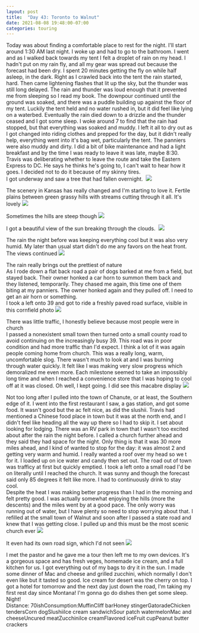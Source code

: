 ```yaml
---
layout: post
title:  "Day 43: Toronto to Walnut"
date: 2021-08-08 19:48:00-07:00
categories: touring
---
```

Today was about finding a comfortable place to rest for the night. I'll start around 1:30 AM last night. I woke up and had to go to the bathroom. I went and as I walked back towards my tent I felt a droplet of rain on my head. I hadn't put on my rain fly, and all my gear was spread out because the forecast had been dry. I spent 20 minutes getting the fly on while half asleep, in the dark. Right as I crawled back into the tent the rain started, hard. Then came lightening flashes that lit up the sky, but the thunder was still long delayed. The rain and thunder was loud enough that it prevented me from sleeping so I read my book. The downpour continued until the ground was soaked, and there was a puddle building up against the floor of my tent. Luckily the tent held and no water rushed in, but it did feel like lying on a waterbed. Eventually the rain died down to a drizzle and the thunder ceased and I got some sleep. I woke around 7 to find that the rain had stopped, but that everything was soaked and muddy. I left it all to dry out as I got changed into riding clothes and prepped for the day, but it didn't really help, everything went into it's bag wet, particularly the tent. The panniers were also muddy and dirty. I did a bit of bike maintenance and had a light breakfast and by the time I was ready to leave it was late, maybe 8:30. Travis was deliberating whether to leave the route and take the Eastern Express to DC. He says he thinks he's going to, I can't wait to hear how it goes. I decided not to do it because of my skinny tires.   
I got underway and saw a tree that had fallen overnight. 
[![](https://lh3.googleusercontent.com/-ZLwCS--pWeg/YRCXkEmvXgI/AAAAAAAAWAY/CFkBR6RiGpk0_LH6-j3mHbBmOnFCd452ACLcBGAsYHQ/s1600/1628477320163908-0.png)](https://lh3.googleusercontent.com/-ZLwCS--pWeg/YRCXkEmvXgI/AAAAAAAAWAY/CFkBR6RiGpk0_LH6-j3mHbBmOnFCd452ACLcBGAsYHQ/s1600/1628477320163908-0.png)
  
The scenery in Kansas has really changed and I'm starting to love it. Fertile plains between green grassy hills with streams cutting through it all. It's lovely
[![](https://lh3.googleusercontent.com/-WOM81QzNiT8/YRCXhofCO1I/AAAAAAAAWAU/GPQFbDShRyscgvArlDlcMbWzA4fLn_KQwCLcBGAsYHQ/s1600/1628477313609714-1.png)](https://lh3.googleusercontent.com/-WOM81QzNiT8/YRCXhofCO1I/AAAAAAAAWAU/GPQFbDShRyscgvArlDlcMbWzA4fLn_KQwCLcBGAsYHQ/s1600/1628477313609714-1.png)
  
Sometimes the hills are steep though
[![](https://lh3.googleusercontent.com/-SNbN_ohg4fE/YRCXgOrZgGI/AAAAAAAAWAQ/76U5AddXag8QHgo_HTVkA27ppmxfIlOhwCLcBGAsYHQ/s1600/1628477302842982-2.png)](https://lh3.googleusercontent.com/-SNbN_ohg4fE/YRCXgOrZgGI/AAAAAAAAWAQ/76U5AddXag8QHgo_HTVkA27ppmxfIlOhwCLcBGAsYHQ/s1600/1628477302842982-2.png)
  
I got a beautiful view of the sun breaking through the clouds. 
[![](https://lh3.googleusercontent.com/-PlO2BrWXUDU/YRCXdZOO4UI/AAAAAAAAWAM/P0xIpQls6qssZWio_b364VB4En7DR2UewCLcBGAsYHQ/s1600/1628477296617389-3.png)](https://lh3.googleusercontent.com/-PlO2BrWXUDU/YRCXdZOO4UI/AAAAAAAAWAM/P0xIpQls6qssZWio_b364VB4En7DR2UewCLcBGAsYHQ/s1600/1628477296617389-3.png)
  
The rain the night before was keeping everything cool but it was also very humid. My later than usual start didn't do me any favors on the heat front. The views continued
[![](https://lh3.googleusercontent.com/-EmdXRFI_bkk/YRCXbiG9sHI/AAAAAAAAWAI/IQKrE06crq4pLnH06lfjYFB1fDY2qKD4ACLcBGAsYHQ/s1600/1628477288152259-4.png)](https://lh3.googleusercontent.com/-EmdXRFI_bkk/YRCXbiG9sHI/AAAAAAAAWAI/IQKrE06crq4pLnH06lfjYFB1fDY2qKD4ACLcBGAsYHQ/s1600/1628477288152259-4.png)
  
The rain really brings out the prettiest of nature  
As I rode down a flat back road a pair of dogs barked at me from a field, but stayed back. Their owner honked a car horn to summon them back and they listened, temporarily. They chased me again, this time one of them biting at my panniers. The owner honked again and they pulled off. I need to get an air horn or something.   
I took a left onto 39 and got to ride a freshly paved road surface, visible in this cornfield photo
[![](https://lh3.googleusercontent.com/-5fMumUG1RV0/YRCXZkAi7uI/AAAAAAAAWAE/6--ratIve6k7sKqGBZyfaU2Q0GVS_XtgQCLcBGAsYHQ/s1600/1628477279168110-5.png)](https://lh3.googleusercontent.com/-5fMumUG1RV0/YRCXZkAi7uI/AAAAAAAAWAE/6--ratIve6k7sKqGBZyfaU2Q0GVS_XtgQCLcBGAsYHQ/s1600/1628477279168110-5.png)
  
There was little traffic, I honestly believe because most people were in church  
I passed a nonexistent small town then turned onto a small county road to avoid continuing on the increasingly busy 39. This road was in poor condition and had more traffic than I'd expect. I think a lot of it was again people coming home from church. This was a really long, warm, uncomfortable slog. There wasn't much to look at and I was burning through water quickly. It felt like I was making very slow progress which demoralized me even more. Each milestone seemed to take an impossibly long time and when I reached a convenience store that I was hoping to cool off at it was closed. Oh well, I kept going. I did see this macabre display
[![](https://lh3.googleusercontent.com/-gfMGr8cmHhw/YRCXXZPPTBI/AAAAAAAAWAA/ie_T6onKiygRZBQjTSamod0fVxt3rJIiQCLcBGAsYHQ/s1600/1628477269596227-6.png)](https://lh3.googleusercontent.com/-gfMGr8cmHhw/YRCXXZPPTBI/AAAAAAAAWAA/ie_T6onKiygRZBQjTSamod0fVxt3rJIiQCLcBGAsYHQ/s1600/1628477269596227-6.png)
  
Not too long after I pulled into the town of Chanute, or at least, the Southern edge of it. I went into the first restaurant I saw, a gas station, and got some food. It wasn't good but the ac felt nice, as did the slushii. Travis had mentioned a Chinese food place in town but it was at the north end, and I didn't feel like heading all the way up there so I had to skip it. I set about looking for lodging. There was an RV park in town that I wasn't too excited about after the rain the night before. I called a church further ahead and they said they had space for the night. Only thing is that it was 30 more miles ahead, and I kind of wanted to stop for the day: it was almost 2 and getting very warm and humid. I really wanted a roof over my head so we t for it. I loaded up on ice water and candy then set out. The road out of town was trafficy at first but quickly emptied. I took a left onto a small road I'd be on literally until I reached the church. It was sunny and though the forecast said only 85 degrees it felt like more. I had to continuously drink to stay cool.   
Despite the heat I was making better progress than I had in the morning and felt pretty good. I was actually somewhat enjoying the hills (more the descents) and the miles went by at a good pace. The only worry was running out of water, but I have plenty so need to stop worrying about that. I refilled at the small town of Walnut and soon after I passed a state road and knew that I was getting close. I pulled up and this must be the most scenic church ever
[![](https://lh3.googleusercontent.com/-rFLJmd4I3UE/YRCXUxvyaoI/AAAAAAAAV_8/vSoROZuFw1IfG4hH25gTg9MEJXflYLbXwCLcBGAsYHQ/s1600/1628477261754261-7.png)](https://lh3.googleusercontent.com/-rFLJmd4I3UE/YRCXUxvyaoI/AAAAAAAAV_8/vSoROZuFw1IfG4hH25gTg9MEJXflYLbXwCLcBGAsYHQ/s1600/1628477261754261-7.png)
  
It even had its own road sign, which I'd not seen
[![](https://lh3.googleusercontent.com/-6evCMh4Qnm4/YRCXS4qR7YI/AAAAAAAAV_0/EeHm33kODBIuk__bBkSfsnhXpIhXOee3wCLcBGAsYHQ/s1600/1628477250405216-8.png)](https://lh3.googleusercontent.com/-6evCMh4Qnm4/YRCXS4qR7YI/AAAAAAAAV_0/EeHm33kODBIuk__bBkSfsnhXpIhXOee3wCLcBGAsYHQ/s1600/1628477250405216-8.png)
  
I met the pastor and he gave me a tour then left me to my own devices. It's a gorgeous space and has fresh veges, homemade ice cream, and a full kitchen for us. I got everything out of my bags to dry it in the sun. I made some dinner of Mac and cheese and grilled zucchini, which normally I don't even like but it tasted so good. Ice cream for desert was the cherry on top. I got a hotel for tomorrow and the next day just down the road, I'm taking my first rest day since Montana! I'm gonna go do dishes then get some sleep. Night!  
Distance: 70ishConsumption:MuffinCliff barHoney stingerGatoradeChicken tendersCorn dogSlushiiIce cream sandwichSour patch watermelonMac and cheeseUncured meatZucchiniIce creamFlavored iceFruit cupPeanut butter crackers  

